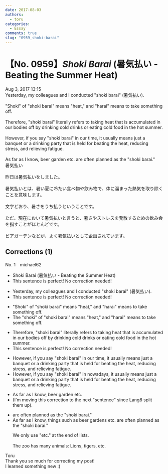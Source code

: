 ```yaml
---
date: 2017-08-03
authors:
  - toru
categories:
  - Essay
comments: true
slug: "0959_shoki-barai"
---
```


# 【No. 0959】<strong><em>Shoki Barai</strong></em> (暑気払い - Beating the Summer Heat)
<div class="date">Aug 3, 2017 13:15</div>
<div id="post"><div id="body_show_ori">
Yesterday, my colleagues and I conducted "shoki barai" (暑気払い).<br/><br/>"Shoki" of "shoki barai" means "heat," and "harai" means to take something off.<br/><br/>Therefore, "shoki barai" literally refers to taking heat that is accumulated in our bodies off by drinking cold drinks or eating cold food in the hot summer.<br/><br/>However, if you say "shoki barai" in our time, it usually means just a banquet or a drinking party that is held for beating the heat, reducing stress, and relieving fatigue.<br/><br/>As far as I know, beer garden etc. are often planned as the "shoki barai."
</div></div>

<!-- more -->

<div id="post_ja"><div id="body_show_mo">
暑気払い<br/><br/>昨日は暑気払いをしました。<br/><br/>暑気払いとは、暑い夏に冷たい食べ物や飲み物で、体に溜まった熱気を取り除くことを意味します。<br/><br/>文字どおり、暑さをうち払うということです。<br/><br/>ただ、現在において暑気払いと言うと、暑さやストレスを発散するための飲み会を指すことがほとんどです。<br/><br/>ビアガーデンなどが、よく暑気払いとして企画されています。
</div></div>

## Corrections (1)
<div id="block"><div class="first_name"> No. 1　<span class="just_name">michael62</span></div><div id="block2">
<ul class="correction_field">
<li class="incorrect">Shoki Barai (暑気払い - Beating the Summer Heat)</li>
<li class="corrected perfect">This sentence is perfect! No correction needed!</li>
</ul>
<ul class="correction_field">
<li class="incorrect">Yesterday, my colleagues and I conducted "shoki barai" (暑気払い).</li>
<li class="corrected perfect">This sentence is perfect! No correction needed!</li>
</ul>
<ul class="correction_field">
<li class="incorrect">"Shoki" of "shoki barai" means "heat," and "harai" means to take something off.</li>
<li class="corrected correct">
<span class="f_blue">The </span>"<span class="f_blue">s</span>hoki" of "shoki barai" means "heat," and "harai" means to take something off.
</li>
</ul>
<ul class="correction_field">
<li class="incorrect">Therefore, "shoki barai" literally refers to taking heat that is accumulated in our bodies off by drinking cold drinks or eating cold food in the hot summer.</li>
<li class="corrected perfect">This sentence is perfect! No correction needed!</li>
</ul>
<ul class="correction_field">
<li class="incorrect">However, if you say "shoki barai" in our time, it usually means just a banquet or a drinking party that is held for beating the heat, reducing stress, and relieving fatigue.</li>
<li class="corrected correct">
However, if you say "shoki barai" in <span class="f_blue">nowadays</span>, it usually means just a banquet or a drinking party that is held for beating the heat, reducing stress, and relieving fatigue.
</li>
</ul>
<ul class="correction_field">
<li class="incorrect">As far as I know, beer garden etc.</li>
<li class="corrected correct">
(I'm moving this correction to the next "sentence" since Lang8 split them up). 
</li>
</ul>
<ul class="correction_field">
<li class="incorrect">are often planned as the "shoki barai."</li>
<li class="corrected correct">
As far as I know, <span class="f_blue">things such as </span>beer garden<span class="f_blue">s</span> <span class="sline">etc.</span> are often planned as <span class="sline">the</span> "shoki barai."
<p class="correction_comment">We only use "etc." at the end of lists.<br/><br/>The zoo has many animals: Lions, tigers, etc.</p>
</li>
</ul>
</div><div class="name"><span class="just_name">Toru</span><br>
Thank you so much for correcting my post!<br/>I learned something new :)
</div>
</div>
